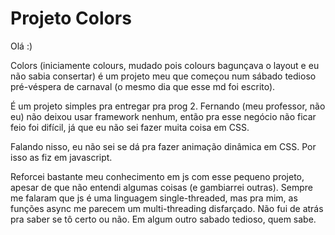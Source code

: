 # Projeto Colors

Olá :)

Colors (iniciamente colours, mudado pois colours bagunçava o layout e eu não sabia consertar) é um projeto meu que começou num sábado tedioso pré-véspera de carnaval (o mesmo dia 
que esse md foi escrito).

É um projeto simples pra entregar pra prog 2. Fernando (meu professor, não eu) não deixou usar framework nenhum, então pra esse negócio não ficar feio foi difícil, já
que eu não sei fazer muita coisa em CSS. 

Falando nisso, eu não sei se dá pra fazer animação dinâmica em CSS. Por isso as fiz em javascript. 

Reforcei bastante meu conhecimento em js com esse pequeno projeto, apesar de que não entendi algumas coisas (e gambiarrei outras). 
Sempre me falaram que js é uma linguagem single-threaded, mas pra mim, as funções async me parecem um multi-threading disfarçado. 
Não fui de atrás pra saber se tô certo ou não. Em algum outro sabado tedioso, quem sabe.
